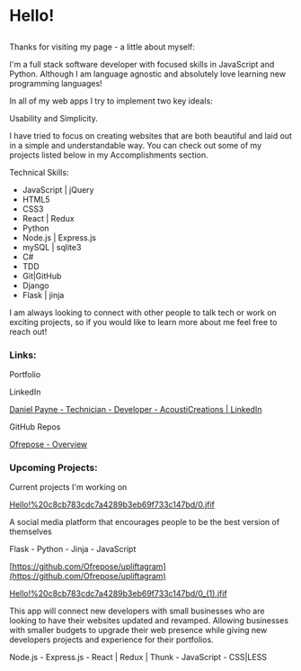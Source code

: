 # Hello!

## 

Thanks for visiting my page - a little about myself:

I'm a full stack software developer with focused skills in JavaScript and Python. Although I am language agnostic and absolutely love learning new programming languages!

In all of my web apps I try to implement two key ideals:

Usability and Simplicity.

I have tried to focus on creating websites that are both beautiful and laid out in a simple and understandable way. You can check out some of my projects listed below in my Accomplishments section.

Technical Skills:

- JavaScript | jQuery
- HTML5
- CSS3
- React | Redux
- Python
- Node.js | Express.js
- mySQL | sqlite3
- C#
- TDD
- Git|GitHub
- Django
- Flask | jinja

I am always looking to connect with other people to talk tech or work on exciting projects, so if you would like to learn more about me feel free to reach out!

### Links:

Portfolio

[](https://www.danielfpayne.com)

LinkedIn

[Daniel Payne - Technician - Developer - AcoustiCreations | LinkedIn](https://www.linkedin.com/in/danielfpayne/)

GitHub Repos

[Ofrepose - Overview](https://github.com/Ofrepose)

### Upcoming Projects:

Current projects I'm working on

[Hello!%20c8cb783cdc7a4289b3eb69f733c147bd/0.jfif](Hello!%20c8cb783cdc7a4289b3eb69f733c147bd/0.jfif)

A social media platform that encourages people to be the best version of themselves

 Flask - Python - Jinja - JavaScript 

[https://github.com/Ofrepose/upliftagram](https://github.com/Ofrepose/upliftagram)

[Hello!%20c8cb783cdc7a4289b3eb69f733c147bd/0_(1).jfif](Hello!%20c8cb783cdc7a4289b3eb69f733c147bd/0_(1).jfif)

This app will connect new developers with small businesses who are looking to have their websites updated and revamped. Allowing businesses with smaller budgets to upgrade their web presence while giving new developers projects and experience for their portfolios.

Node.js - Express.js - React | Redux | Thunk - JavaScript - CSS|LESS